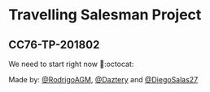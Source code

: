 # Travelling Salesman Project

## CC76-TP-201802

We need to start right now :tada::octocat:

Made by: [@RodrigoAGM](https://github.com/RodrigoAGM), [@Daztery](https://github.com/Daztery) and [@DiegoSalas27](https://github.com/DiegoSalas27)
